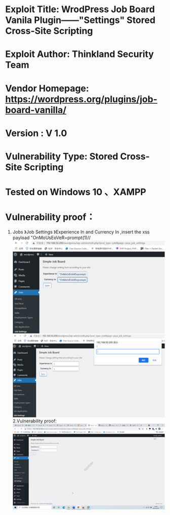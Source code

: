 # Exploit Title: WrodPress  Job Board Vanila Plugin——"Settings" Stored Cross-Site Scripting
# Exploit Author: Thinkland Security Team
# Vendor Homepage: https://wordpress.org/plugins/job-board-vanilla/
# Version :  V 1.0
# Vulnerability Type: Stored Cross-Site Scripting
# Tested on Windows 10 、XAMPP
# Vulnerability proof：  
1. Jobs 》Job Settings 》Experience In and Currency In ,insert the xss payload "OnMoUsEoVeR=prompt(1)//
![image](https://github.com/BigTiger2020/word-press/blob/main/Job%20Board%20Vanila%20Plugin-3.png)  
![image](https://github.com/BigTiger2020/word-press/blob/main/Job%20Board%20Vanila%20Plugin-4.png)  
2.Vulnerability proof:
![image](https://github.com/BigTiger2020/word-press/blob/main/Job%20Board%20Vanila%20Plugin-2.gif)  
